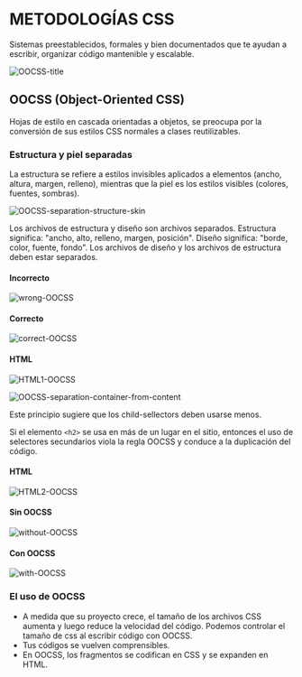 # METODOLOGÍAS CSS
Sistemas preestablecidos, formales y bien documentados que te ayudan a escribir, organizar código mantenible y escalable.

![OOCSS-title](img/OOCSS-Title.jpeg "OOCSS title")

## OOCSS (Object-Oriented CSS)
Hojas de estilo en cascada orientadas a objetos, se preocupa por la conversión de sus estilos CSS normales a clases reutilizables.

### Estructura y piel separadas
La estructura se refiere a estilos invisibles aplicados a elementos (ancho, altura, margen, relleno), mientras que la piel es los estilos visibles (colores, fuentes, sombras).

![OOCSS-separation-structure-skin](img/OOCSS-separation-structure-skin.jpeg "OOCSS separation structure skin") 

Los archivos de estructura y diseño son archivos separados. Estructura significa: "ancho, alto, relleno, margen, posición". Diseño significa: "borde, color, fuente, fondo". Los archivos de diseño y los archivos de estructura deben estar separados.

#### Incorrecto
![wrong-OOCSS](img/wrong-OOCSS.png "Wrong OOCSS")

#### Correcto  
![correct-OOCSS](img/correct-OOCSS.png "Correct OOCSS")

#### HTML
![HTML1-OOCSS](img/HTML1-OOCSS.png "HTML1 OOCSS")

![OOCSS-separation-container-from-content](img/OOCSS-separation-container-from-content.jpeg "OOCSS separation container from content") 

Este principio sugiere que los child-sellectors deben usarse menos.  

Si el elemento `<h2>` se usa en más de un lugar en el sitio, entonces el uso de selectores secundarios viola la regla OOCSS y conduce a la duplicación del código.

#### HTML
![HTML2-OOCSS](img/HTML2-OOCSS.png "HTML2 OOCSS")

#### Sin OOCSS
![without-OOCSS](img/without-OOCSS.png "Without OOCSS")

#### Con OOCSS
![with-OOCSS](img/with-OOCSS.png "With OOCSS")

### El uso de OOCSS
- A medida que su proyecto crece, el tamaño de los archivos CSS aumenta y luego reduce la velocidad del código. Podemos controlar el tamaño de css al escribir código con OOCSS.  
- Tus códigos se vuelven comprensibles.  
- En OOCSS, los fragmentos se codifican en CSS y se expanden en HTML.
